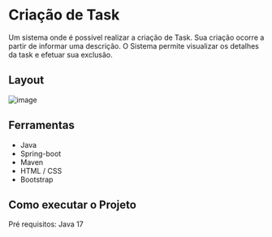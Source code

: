 # Criação de Task

Um sistema onde é possível realizar a criação de Task.
Sua criação ocorre a partir de informar uma descrição.
O Sistema permite visualizar os detalhes da task e efetuar sua exclusão.


## Layout
![image](https://github.com/alessandraesteph/CriadorDeTask/assets/56772280/b269da68-5693-4769-91fc-3622e411c744)

## Ferramentas
- Java
- Spring-boot
- Maven
- HTML / CSS
- Bootstrap
  
## Como executar o Projeto
Pré requisitos: Java 17

